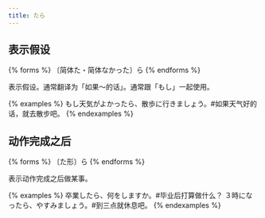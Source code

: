 ```yaml
---
title: たら
---
```


## 表示假设

{% forms %}
〔简体た・简体なかった〕ら
{% endforms %}

表示假设。通常翻译为「如果～的话」。通常跟「もし」一起使用。

{% examples %}
もし天気がよかったら、散歩に行きましょう。#如果天气好的话，就去散步吧。
{% endexamples %}

## 动作完成之后

{% forms %}
〔た形〕ら
{% endforms %}

表示动作完成之后做某事。

{% examples %}
卒業したら、何をしますか。#毕业后打算做什么？
３時になったら、やすみましょう。#到三点就休息吧。
{% endexamples %}
